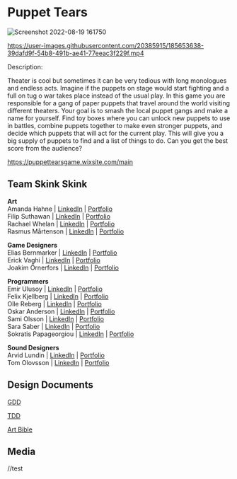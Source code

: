 # Puppet Tears

![Screenshot 2022-08-19 161750](https://user-images.githubusercontent.com/20385915/185653739-82cb1335-7eb6-48c1-9dfc-b5bed13860d1.png)

https://user-images.githubusercontent.com/20385915/185653638-39dafd9f-54b8-491b-ae41-77eeac3f229f.mp4

Description:

Theater is cool but sometimes it can be very tedious with long monologues and endless acts. Imagine if the puppets on stage would start fighting and a full on tug o war takes place instead of the usual play. In this game you are responsible for a gang of paper puppets that travel around the world visiting different theaters. Your goal is to smash the local puppet gangs and make a name for yourself.  Find toy boxes where you can unlock new puppets to use in battles, combine puppets together to make even stronger puppets, and decide which puppets that will act for the current play. This will give you a big supply of puppets to find and a list of things to do.  Can you get the best score from the audience?

https://puppettearsgame.wixsite.com/main

## Team Skink Skink

**Art**<br/>
Amanda Hahne | [LinkedIn]() | [Portfolio]()<br/>
Filip Suthawan | [LinkedIn]() | [Portfolio]()<br/>
Rachael Whelan | [LinkedIn]() | [Portfolio]()<br/>
Rasmus Mårtenson | [LinkedIn]() | [Portfolio]()<br/>

**Game Designers**<br/>
Elias Bernmarker | [LinkedIn](https://www.linkedin.com/in/elias-bernmarker-0733a9203/?original_referer=) | [Portfolio](https://ivinsiblee.wixsite.com/eliasbernmarker)<br/>
Erick Vaghi | [LinkedIn]() | [Portfolio]()<br/>
Joakim Örnerfors | [LinkedIn]() | [Portfolio]()<br/>

**Programmers**<br/>
Emir Ulusoy | [LinkedIn]() | [Portfolio]()<br/>
Felix Kjellberg | [LinkedIn](https://www.linkedin.com/in/felix-kjellberg-837321228/) | [Portfolio]()<br/>
Olle Reberg | [LinkedIn]() | [Portfolio]()<br/>
Oskar Anderson | [LinkedIn]() | [Portfolio]()<br/>
Sami Olsson | [LinkedIn]() | [Portfolio]()<br/>
Sara Saber | [LinkedIn]() | [Portfolio]()<br/>
Sokratis Papageorgiou | [LinkedIn](https://www.linkedin.com/in/sokratis-papageorgiou-b26b1652/) | [Portfolio](https://www.sokpapageorgiou.com/)<br/>

**Sound Designers**<br/>
Arvid Lundin | [LinkedIn]() | [Portfolio]()<br/>
Tom Olovsson | [LinkedIn]() | [Portfolio]()<br/>

## Design Documents

[GDD](https://docs.google.com/document/d/1Io40KXAKpxIEGWXHunJX3od-f2fsUvdGeO5Cht5PRC0/edit?usp=sharing)

[TDD](https://docs.google.com/document/d/1CWHBef4wDGG6o4siJa5wozExCuqGNZRneqPPq99fMgo/edit?usp=sharing)

[Art Bible](https://docs.google.com/document/d/1cr8x4sVjNOCvg4XAG7ccKVdT6GPKymnv3sanuCwJcBI/edit?usp=sharing)

## Media
//test
